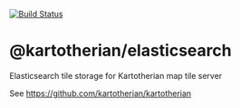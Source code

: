 [![Build Status](https://travis-ci.org/kartotherian/elasticsearch.svg?branch=master)](https://travis-ci.org/kartotherian/elasticsearch)

# @kartotherian/elasticsearch
Elasticsearch tile storage for Kartotherian map tile server

See https://github.com/kartotherian/kartotherian
